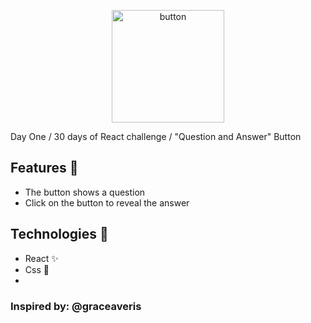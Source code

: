 <p  align="center">
<img  src="https://media.giphy.com/media/9DavVitIZ26jH0aK7s/giphy.gif"  height="180" alt="button">
</p>

Day One / 30 days of React challenge / "Question and Answer" Button

## Features :unicorn: 
* The button shows a question
* Click on the button to reveal the answer

## Technologies :mag_right:
* React :sparkles:
* Css :nail_care:
* 
### Inspired by: @graceaveris
